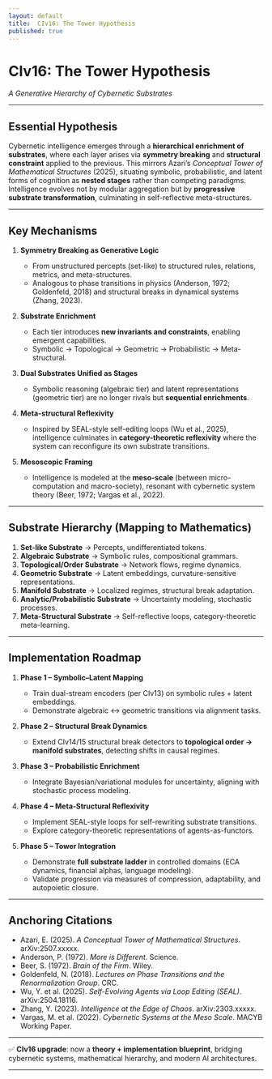 ```yaml
---
layout: default
title:  CIv16: The Tower Hypothesis
published: true
---
```


# **CIv16: The Tower Hypothesis**

*A Generative Hierarchy of Cybernetic Substrates*

---

## **Essential Hypothesis**

Cybernetic intelligence emerges through a **hierarchical enrichment of substrates**, where each layer arises via **symmetry breaking** and **structural constraint** applied to the previous. This mirrors Azari’s *Conceptual Tower of Mathematical Structures* (2025), situating symbolic, probabilistic, and latent forms of cognition as **nested stages** rather than competing paradigms. Intelligence evolves not by modular aggregation but by **progressive substrate transformation**, culminating in self-reflective meta-structures.

---

## **Key Mechanisms**

1. **Symmetry Breaking as Generative Logic**

   * From unstructured percepts (set-like) to structured rules, relations, metrics, and meta-structures.
   * Analogous to phase transitions in physics (Anderson, 1972; Goldenfeld, 2018) and structural breaks in dynamical systems (Zhang, 2023).

2. **Substrate Enrichment**

   * Each tier introduces **new invariants and constraints**, enabling emergent capabilities.
   * Symbolic → Topological → Geometric → Probabilistic → Meta-structural.

3. **Dual Substrates Unified as Stages**

   * Symbolic reasoning (algebraic tier) and latent representations (geometric tier) are no longer rivals but **sequential enrichments**.

4. **Meta-structural Reflexivity**

   * Inspired by SEAL-style self-editing loops (Wu et al., 2025), intelligence culminates in **category-theoretic reflexivity** where the system can reconfigure its own substrate transitions.

5. **Mesoscopic Framing**

   * Intelligence is modeled at the **meso-scale** (between micro-computation and macro-society), resonant with cybernetic system theory (Beer, 1972; Vargas et al., 2022).

---

## **Substrate Hierarchy (Mapping to Mathematics)**

1. **Set-like Substrate** → Percepts, undifferentiated tokens.
2. **Algebraic Substrate** → Symbolic rules, compositional grammars.
3. **Topological/Order Substrate** → Network flows, regime dynamics.
4. **Geometric Substrate** → Latent embeddings, curvature-sensitive representations.
5. **Manifold Substrate** → Localized regimes, structural break adaptation.
6. **Analytic/Probabilistic Substrate** → Uncertainty modeling, stochastic processes.
7. **Meta-Structural Substrate** → Self-reflective loops, category-theoretic meta-learning.

---

## **Implementation Roadmap**

1. **Phase 1 – Symbolic–Latent Mapping**

   * Train dual-stream encoders (per CIv13) on symbolic rules + latent embeddings.
   * Demonstrate algebraic ↔ geometric transitions via alignment tasks.

2. **Phase 2 – Structural Break Dynamics**

   * Extend CIv14/15 structural break detectors to **topological order → manifold substrates**, detecting shifts in causal regimes.

3. **Phase 3 – Probabilistic Enrichment**

   * Integrate Bayesian/variational modules for uncertainty, aligning with stochastic process modeling.

4. **Phase 4 – Meta-Structural Reflexivity**

   * Implement SEAL-style loops for self-rewriting substrate transitions.
   * Explore category-theoretic representations of agents-as-functors.

5. **Phase 5 – Tower Integration**

   * Demonstrate **full substrate ladder** in controlled domains (ECA dynamics, financial alphas, language modeling).
   * Validate progression via measures of compression, adaptability, and autopoietic closure.

---

## **Anchoring Citations**

* Azari, E. (2025). *A Conceptual Tower of Mathematical Structures*. arXiv:2507.xxxxx.
* Anderson, P. (1972). *More is Different*. Science.
* Beer, S. (1972). *Brain of the Firm*. Wiley.
* Goldenfeld, N. (2018). *Lectures on Phase Transitions and the Renormalization Group*. CRC.
* Wu, Y. et al. (2025). *Self-Evolving Agents via Loop Editing (SEAL)*. arXiv:2504.18116.
* Zhang, Y. (2023). *Intelligence at the Edge of Chaos*. arXiv:2303.xxxxx.
* Vargas, M. et al. (2022). *Cybernetic Systems at the Meso Scale*. MACYB Working Paper.

---

✅ **CIv16 upgrade**: now a **theory + implementation blueprint**, bridging cybernetic systems, mathematical hierarchy, and modern AI architectures.

---
